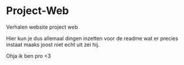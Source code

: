 # Project-Web
Verhalen website project web

Hier kun je dus allemaal dingen inzetten voor de readme wat er precies instaat maaks joost niet echt uit zei hij.

Ohja ik ben pro <3
